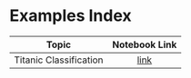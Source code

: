 # Examples Index

|Topic|Notebook Link|
| :---:|:---:|
| Titanic Classification | [link](https://github.com/pycaret/pycaret/blob/master/examples/Fetal%20State%20Classification%20Tutorial%20-FSC101.ipynb)|


